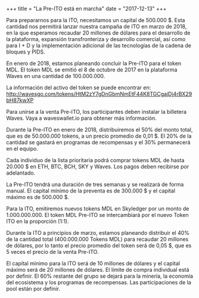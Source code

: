 +++
title = "La Pre-ITO está en marcha"
date = "2017-12-13"
+++

Para prepararnos para la ITO, necesitamos un capital de 500.000 $. Esta cantidad nos permitirá lanzar nuestra campaña de ITO en marzo de 2018, en la que esperamos recaudar 20 millones de dólares para el desarrollo de la plataforma, expansión transfronteriza y desarrollo comercial, así como para I + D y la implementación adicional de las tecnologías de la cadena de bloques y PIDS.

En enero de 2018, estamos planeando concluir la Pre-ITO para el token MDL. El token MDL se emitió el 8 de octubre de 2017 en la plataforma Waves en una cantidad de 100.000.000.

La información del activo del token se puede encontrar en:
http://wavesgo.com/tokens/HtM2zY7gDnGbmNmEtF44K8TGCgajDj4rBX29bH87kwXP

Para unirse a la venta Pre-ITO, los participantes deben instalar la billetera Waves. Vaya a waveswallet.io para obtener más información.

Durante la Pre-ITO en enero de 2018, distribuiremos el 50% del monto total, que es de 50.000.000 tokens, a un precio promedio de 0,01 $. El 20% de la cantidad se gastará en programas de recompensas y el 30% permanecerá en el equipo.

Cada individuo de la lista prioritaria podrá comprar tokens MDL de hasta 20.000 $ en ETH, BTC, BCH, SKY y Waves. Los pagos deben recibirse por adelantado.

La Pre-ITO tendrá una duración de tres semanas y se realizará de forma manual. El capital mínimo de la preventa es de 300.000 $ y el capital máximo es de 500.000 $.

Para la ITO, emitiremos nuevos tokens MDL en Skyledger por un monto de 1.000.000.000. El token MDL Pre-ITO se intercambiará por el nuevo Token ITO en la proporción (1:1).

Durante la ITO a principios de marzo, estamos planeando distribuir el 40% de la cantidad total (400.000.000 Tokens MDL) para recaudar 20 millones de dólares, por lo tanto el precio promedio del token será de 0,05 $, que es 5 veces el precio de la venta Pre-ITO.

El capital mínimo para la ITO será de 10 millones de dólares y el capital máximo será de 20 millones de dólares. El límite de compra individual está por definir. El 60% restante del grupo se dejará para la minería, la economía del ecosistema y los programas de recompensas. Las participaciones de la pool están por definir.
